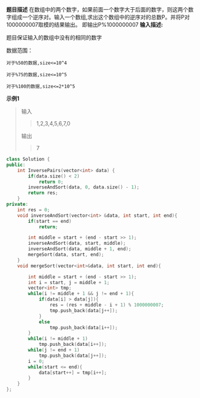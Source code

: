 **题目描述**
在数组中的两个数字，如果前面一个数字大于后面的数字，则这两个数字组成一个逆序对。输入一个数组,求出这个数组中的逆序对的总数P。并将P对1000000007取模的结果输出。 即输出P%1000000007
**输入描述:**

题目保证输入的数组中没有的相同的数字

数据范围：

	对于%50的数据,size<=10^4

	对于%75的数据,size<=10^5

	对于%100的数据,size<=2*10^5

**示例1**
> 输入
>> 1,2,3,4,5,6,7,0
>
> 输出
>> 7

```C++
class Solution {
public:
    int InversePairs(vector<int> data) {
		if(data.size() < 2)
			return 0;
		inverseAndSort(data, 0, data.size() - 1);
		return res;
	}
private:
	int res = 0;
	void inverseAndSort(vector<int> &data, int start, int end){
		if(start == end)
			return;

		int middle = start + (end - start >> 1);
		inverseAndSort(data, start, middle);
		inverseAndSort(data, middle + 1, end);
		mergeSort(data, start, end);
	}
	void mergeSort(vector<int>&data, int start, int end){

		int middle = start + (end - start >> 1);
		int i = start, j = middle + 1;
		vector<int> tmp;
		while(i != middle + 1 && j != end + 1){
			if(data[i] > data[j]){
				res = (res + middle - i + 1) % 1000000007;
				tmp.push_back(data[j++]);
			}
			else
				tmp.push_back(data[i++]);
		}
		while(i != middle + 1)
			tmp.push_back(data[i++]);
		while(j != end + 1)
			tmp.push_back(data[j++]);
		i = 0;
		while(start <= end){
			data[start++] = tmp[i++];
		}
	}
};
```